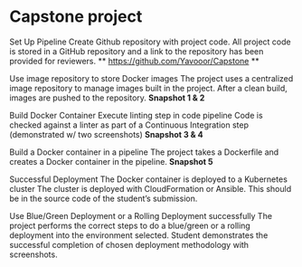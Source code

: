 # Capstone project

Set Up Pipeline
Create Github repository with project code.
All project code is stored in a GitHub repository and a link to the repository has been provided for reviewers.
** https://github.com/Yavooor/Capstone **

Use image repository to store Docker images
The project uses a centralized image repository to manage images built in the project. After a clean build, images are pushed to the repository.
**Snapshot 1 & 2**
 

Build Docker Container
Execute linting step in code pipeline
Code is checked against a linter as part of a Continuous Integration step (demonstrated w/ two screenshots)
**Snapshot 3 & 4**
 
Build a Docker container in a pipeline
The project takes a Dockerfile and creates a Docker container in the pipeline.
**Snapshot 5**
 
Successful Deployment
The Docker container is deployed to a Kubernetes cluster
The cluster is deployed with CloudFormation or Ansible. This should be in the source code of the student’s submission.

Use Blue/Green Deployment or a Rolling Deployment successfully
The project performs the correct steps to do a blue/green or a rolling deployment into the environment selected. Student demonstrates the successful completion of chosen deployment methodology with screenshots.

